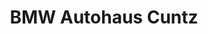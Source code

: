 ---
title: "BMW Autohaus Cuntz"
url: /neustadt-an-der-weinstrasse/bmw-autohaus-cuntz/
shop: Autohaus
---